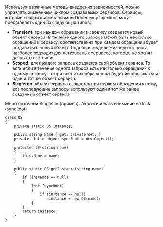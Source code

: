 Используя различные методы внедрения зависимостей, можно управлять жизненным циклом создаваемых сервисов. Сервисы, которые создаются механизмом Depedency Injection, могут представлять один из следующих типов:
 - **Transient**: при каждом обращении к сервису создается новый объект сервиса. В течение одного запроса может быть несколько обращений к сервису, соответственно при каждом обращении будет создаваться новый объект. Подобная модель жизненного цикла наиболее подходит для легковесных сервисов, которые не хранят данных о состоянии
 - **Scoped**: для каждого запроса создается свой объект сервиса. То есть если в течение одного запроса есть несколько обращений к одному сервису, то при всех этих обращениях будет использоваться один и тот же объект сервиса.
 - **Singleton**: объект сервиса создается при первом обращении к нему, все последующие запросы используют один и тот же ранее созданный объект сервиса

Многопоточный Singleton (пример). Акцентировать внимание на lock (syncRoot)
```
class OS
{
    private static OS instance;
 
    public string Name { get; private set; }
    private static object syncRoot = new Object();
 
    protected OS(string name)
    {
        this.Name = name;
    }
 
    public static OS getInstance(string name)
    {
        if (instance == null)
        {
            lock (syncRoot)
            {
                if (instance == null)
                    instance = new OS(name);
            }
        }
        return instance;
    }
}
```
